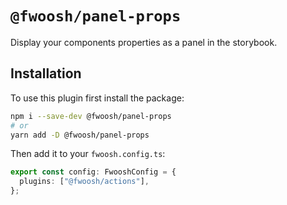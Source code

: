 # `@fwoosh/panel-props`

Display your components properties as a panel in the storybook.

## Installation

To use this plugin first install the package:

```sh
npm i --save-dev @fwoosh/panel-props
# or
yarn add -D @fwoosh/panel-props
```

Then add it to your `fwoosh.config.ts`:

```ts
export const config: FwooshConfig = {
  plugins: ["@fwoosh/actions"],
};
```
